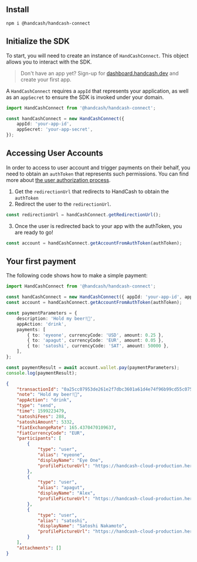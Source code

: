 ## Install

`npm i @handcash/handcash-connect`

## Initialize the SDK

To start, you will need to create an instance of `HandCashConnect`. This object allows you to interact with the SDK.

> Don't have an app yet? Sign-up for [dashboard.handcash.dev](https://dashboard.handcash.dev) and create your first app.

A `HandCashConnect` requires a `appId` that represents your application, as well as an `appSecret` to ensure the SDK is invoked under your domain.

```typescript
import HandCashConnect from '@handcash/handcash-connect';

const handCashConnect = new HandCashConnect({
	appId: 'your-app-id',
	appSecret: 'your-app-secret',
});
```

## Accessing User Accounts

In order to access to user account and trigger payments on their behalf, you need to obtain an `authToken` that represents such permissions. You can find more about [the user authorization process](https://handcash.github.io/handcash-connect-sdk-js-beta-docs/#/user-authorization).

1. Get the `redirectionUrl` that redirects to HandCash to obtain the `authToken`
2. Redirect the user to the `redirectionUrl`.

```typescript
const redirectionUrl = handCashConnect.getRedirectionUrl();
```

3. Once the user is redirected back to your app with the authToken, you are ready to go!

```typescript
const account = handCashConnect.getAccountFromAuthToken(authToken);
```

## Your first payment

The following code shows how to make a simple payment:

```typescript
import HandCashConnect from '@handcash/handcash-connect';

const handCashConnect = new HandCashConnect({ appId: 'your-app-id', appSecret: 'your-app-secret' });
const account = handCashConnect.getAccountFromAuthToken(authToken);

const paymentParameters = {
	description: 'Hold my beer!🍺',
	appAction: 'drink',
	payments: [
		{ to: 'eyeone', currencyCode: 'USD', amount: 0.25 },
		{ to: 'apagut', currencyCode: 'EUR', amount: 0.05 },
		{ to: 'satoshi', currencyCode: 'SAT', amount: 50000 },
	],
};

const paymentResult = await account.wallet.pay(paymentParameters);
console.log(paymentResult);
```

```json
{
	"transactionId": "0a25cc07953de261e2f7dbc3601a61d4e74f96b99cd55c0755df9b9888cdccbc",
	"note": "Hold my beer!🍺",
	"appAction": "drink",
	"type": "send",
	"time": 1599223479,
	"satoshiFees": 288,
	"satoshiAmount": 5332,
	"fiatExchangeRate": 165.4370470109637,
	"fiatCurrencyCode": "EUR",
	"participants": [
		{
			"type": "user",
			"alias": "eyeone",
			"displayName": "Eye One",
			"profilePictureUrl": "https://handcash-cloud-production.herokuapp.com/users/profilePicture/eyeone"
		},
		{
			"type": "user",
			"alias": "apagut",
			"displayName": "Alex",
			"profilePictureUrl": "https://handcash-cloud-production.herokuapp.com/users/profilePicture/apagut"
		},
		{
			"type": "user",
			"alias": "satoshi",
			"displayName": "Satoshi Nakamoto",
			"profilePictureUrl": "https://handcash-cloud-production.herokuapp.com/users/profilePicture/satoshi"
		}
	],
	"attachments": []
}
```
